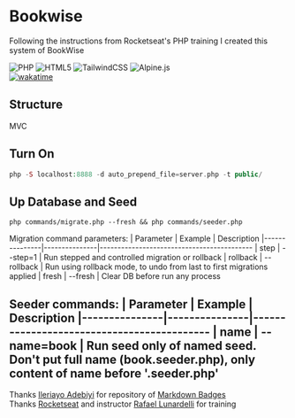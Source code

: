 # Bookwise

Following the instructions from Rocketseat's PHP training I created this system of BookWise

![PHP](https://img.shields.io/badge/php-%23777BB4.svg?style=for-the-badge&logo=php&logoColor=white)
![HTML5](https://img.shields.io/badge/html5-%23E34F26.svg?style=for-the-badge&logo=html5&logoColor=white)
![TailwindCSS](https://img.shields.io/badge/tailwindcss-%2338B2AC.svg?style=for-the-badge&logo=tailwind-css&logoColor=white)
![Alpine.js](https://img.shields.io/badge/alpinejs-white.svg?style=for-the-badge&logo=alpinedotjs&logoColor=%238BC0D0)\
[![wakatime](https://wakatime.com/badge/user/435e55fb-0356-4dac-9f26-0e167b1feaf4/project/fe728e98-dcbe-4a94-9aa6-bea509e01cfc.svg)](https://wakatime.com/badge/user/435e55fb-0356-4dac-9f26-0e167b1feaf4/project/fe728e98-dcbe-4a94-9aa6-bea509e01cfc)

## Structure

MVC

## Turn On

```php
php -S localhost:8888 -d auto_prepend_file=server.php -t public/
```

## Up Database and Seed

```prompt
php commands/migrate.php --fresh && php commands/seeder.php
```

Migration command parameters:
| Parameter     | Example       | Description
|---------------|---------------|-------------------------------------------
| step          | --step=1      | Run stepped and controlled migration or rollback
| rollback      | --rollback    | Run using rollback mode, to undo from last to first migrations applied
| fresh         | --fresh       | Clear DB before run any process

Seeder commands:
| Parameter     | Example       | Description
|---------------|---------------|-------------------------------------------
| name          | --name=book   | Run seed only of named seed. Don't put full name (book.seeder.php), only content of name before '.seeder.php'
---

Thanks [Ileriayo Adebiyi](https://github.com/Ileriayo) for repository of [Markdown Badges](https://github.com/Ileriayo/markdown-badges)\
Thanks [Rocketseat](https://app.rocketseat.com.br) and instructor [Rafael Lunardelli](https://github.com/pinguimdolaravel) for training
